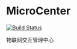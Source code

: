 # MicroCenter
[![Build Status](https://travis-ci.org/shouhutsh/MicroCenter.svg?branch=master)](https://travis-ci.org/shouhutsh/MicroCenter)

物联网交互管理中心
